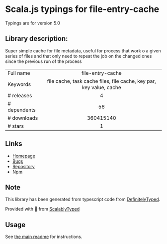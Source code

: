 
# Scala.js typings for file-entry-cache

Typings are for version 5.0

## Library description:
Super simple cache for file metadata, useful for process that work o a given series of files and that only need to repeat the job on the changed ones since the previous run of the process

|                    |                 |
| ------------------ | :-------------: |
| Full name          | file-entry-cache |
| Keywords           | file cache, task cache files, file cache, key par, key value, cache |
| # releases         | 4 |
| # dependents       | 56 |
| # downloads        | 360415140 |
| # stars            | 1 |

## Links
- [Homepage](https://github.com/royriojas/file-entry-cache#readme)
- [Bugs](https://github.com/royriojas/file-entry-cache/issues)
- [Repository](https://github.com/royriojas/file-entry-cache)
- [Npm](https://www.npmjs.com/package/file-entry-cache)
    


## Note
This library has been generated from typescript code from [DefinitelyTyped](https://definitelytyped.org).

Provided with :purple_heart: from [ScalablyTyped](https://github.com/oyvindberg/ScalablyTyped)

## Usage
See [the main readme](../../readme.md) for instructions.


